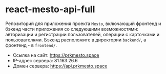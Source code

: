 # react-mesto-api-full
Репозиторий для приложения проекта `Mesto`, включающий фронтенд и бэкенд части приложения со следующими возможностями: авторизации и регистрации пользователей, операции с карточками и пользователями. Бэкенд расположите в директории `backend/`, а фронтенд - в `frontend/`. 
  
* Ссылка на сайт: https://prkmesto.space
* IP-адрес сервера: 81.163.26.6
* Домен сервера: https://api.prkmesto.space
